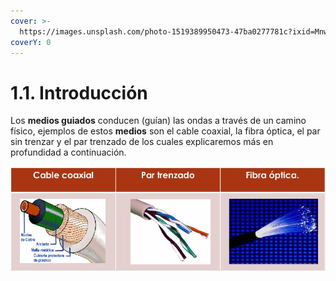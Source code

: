 ```yaml
---
cover: >-
  https://images.unsplash.com/photo-1519389950473-47ba0277781c?ixid=MnwxMjA3fDB8MHxwaG90by1wYWdlfHx8fGVufDB8fHx8&ixlib=rb-1.2.1&auto=format&fit=crop&w=2970&q=80
coverY: 0
---
```


# 1.1. Introducción

Los **medios guiados** conducen (guían) las ondas a través de un camino físico, ejemplos de estos **medios** son el cable coaxial, la fibra óptica, el par sin trenzar y el par trenzado de los cuales explicaremos más en profundidad a continuación.

![](../.gitbook/assets/bg4.jpg)
